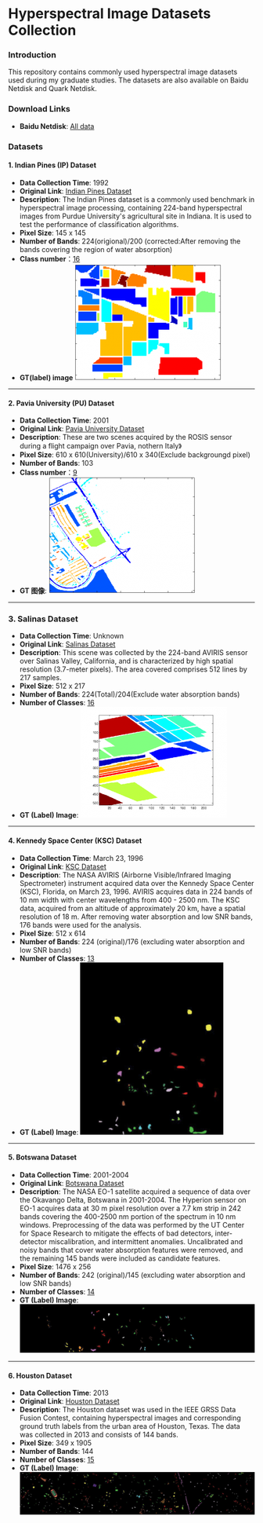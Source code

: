 # Hyperspectral Image Datasets Collection

### Introduction
This repository contains commonly used hyperspectral image datasets used during my graduate studies. The datasets are also available on Baidu Netdisk and Quark Netdisk.

### Download Links
- **Baidu Netdisk**: [All data](https://pan.baidu.com/s/16hqvgJrxAgLm9_0o1Ljbwg?pwd=vstw)

### Datasets
#### 1. Indian Pines (IP) Dataset
- **Data Collection Time**: 1992
- **Original Link**: [Indian Pines Dataset](http://www.ehu.eus/ccwintco/index.php?title=Hyperspectral_Remote_Sensing_Scenes#Indian_Pines)
- **Description**: The Indian Pines dataset is a commonly used benchmark in hyperspectral image processing, containing 224-band hyperspectral images from Purdue University's agricultural site in Indiana. It is used to test the performance of classification algorithms.
- **Pixel Size**: 145 x 145
- **Number of Bands**: 224(origional)/200 (corrected:After removing the bands covering the region of water absorption)
- **Class number**：[16](../data/Indian_Pines/Class_details.md)
- **GT(label) image**
![Ground Truth Image](../data/Indian_Pines/300px-Indian_pines_gt.png)
---

#### 2. Pavia University (PU) Dataset
- **Data Collection Time**: 2001
- **Original Link**: [Pavia University Dataset](http://www.ehu.eus/ccwintco/index.php?title=Hyperspectral_Remote_Sensing_Scenes#Pavia_Centre_and_University)
- **Description**: These are two scenes acquired by the ROSIS sensor during a flight campaign over Pavia, nothern Italy》
- **Pixel Size**: 610 x 610(University)/610 x 340(Exclude backgroungd pixel)
- **Number of Bands**: 103
- **Class number**：[9](data/Pavia/Class_details.md)
- **GT 图像**: 
![Pavia University Ground Truth](../data/Pavia/300px-PaviaU_gt.png)
---

### 3. Salinas Dataset
- **Data Collection Time**: Unknown
- **Original Link**: [Salinas Dataset](http://www.ehu.eus/ccwintco/index.php?title=Hyperspectral_Remote_Sensing_Scenes#Salinas_scene)
- **Description**: This scene was collected by the 224-band AVIRIS sensor over Salinas Valley, California, and is characterized by high spatial resolution (3.7-meter pixels). The area covered comprises 512 lines by 217 samples.
- **Pixel Size**: 512 x 217
- **Number of Bands**: 224(Total)/204(Exclude water absorption bands)
- **Number of Classes**: [16](../data/Salinas/Class_details.md)
- **GT (Label) Image**:
![Ground Truth Image](../data/Salinas/300px-Salinas_gt.png)
---

#### 4. Kennedy Space Center (KSC) Dataset
- **Data Collection Time**: March 23, 1996
- **Original Link**: [KSC Dataset](https://www.ehu.eus/ccwintco/index.php?title=Hyperspectral_Remote_Sensing_Scenes#Kennedy_Space_Center_.28KSC.29)
- **Description**: The NASA AVIRIS (Airborne Visible/Infrared Imaging Spectrometer) instrument acquired data over the Kennedy Space Center (KSC), Florida, on March 23, 1996. AVIRIS acquires data in 224 bands of 10 nm width with center wavelengths from 400 - 2500 nm. The KSC data, acquired from an altitude of approximately 20 km, have a spatial resolution of 18 m. After removing water absorption and low SNR bands, 176 bands were used for the analysis.
- **Pixel Size**: 512 x 614
- **Number of Bands**: 224 (original)/176 (excluding water absorption and low SNR bands)
- **Number of Classes**: [13](../data/KSC/Class_details.md)
- **GT (Label) Image**:
![Ground Truth Image](../data/KSC/gt.png)
---

#### 5. Botswana Dataset
- **Data Collection Time**: 2001-2004
- **Original Link**: [Botswana Dataset](https://www.ehu.eus/ccwintco/index.php?title=Hyperspectral_Remote_Sensing_Scenes#Botswana)
- **Description**: The NASA EO-1 satellite acquired a sequence of data over the Okavango Delta, Botswana in 2001-2004. The Hyperion sensor on EO-1 acquires data at 30 m pixel resolution over a 7.7 km strip in 242 bands covering the 400-2500 nm portion of the spectrum in 10 nm windows. Preprocessing of the data was performed by the UT Center for Space Research to mitigate the effects of bad detectors, inter-detector miscalibration, and intermittent anomalies. Uncalibrated and noisy bands that cover water absorption features were removed, and the remaining 145 bands were included as candidate features.
- **Pixel Size**: 1476 x 256
- **Number of Bands**: 242 (original)/145 (excluding water absorption and low SNR bands)
- **Number of Classes**: [14](../data/Botswana/Class_details.md)
- **GT (Label) Image**:
![Ground Truth Image](../data/Botswana/gt.png)
---

#### 6. Houston Dataset
- **Data Collection Time**: 2013
- **Original Link**: [Houston Dataset](https://hyperspectral.ee.uh.edu/?page_id=459)
- **Description**: The Houston dataset was used in the IEEE GRSS Data Fusion Contest, containing hyperspectral images and corresponding ground truth labels from the urban area of Houston, Texas. The data was collected in 2013 and consists of 144 bands.
- **Pixel Size**: 349 x 1905
- **Number of Bands**: 144
- **Number of Classes**: [15](../data/Houston/Class_details.md)
- **GT (Label) Image**:
![Ground Truth Image](../data/Houston/gt.png)
